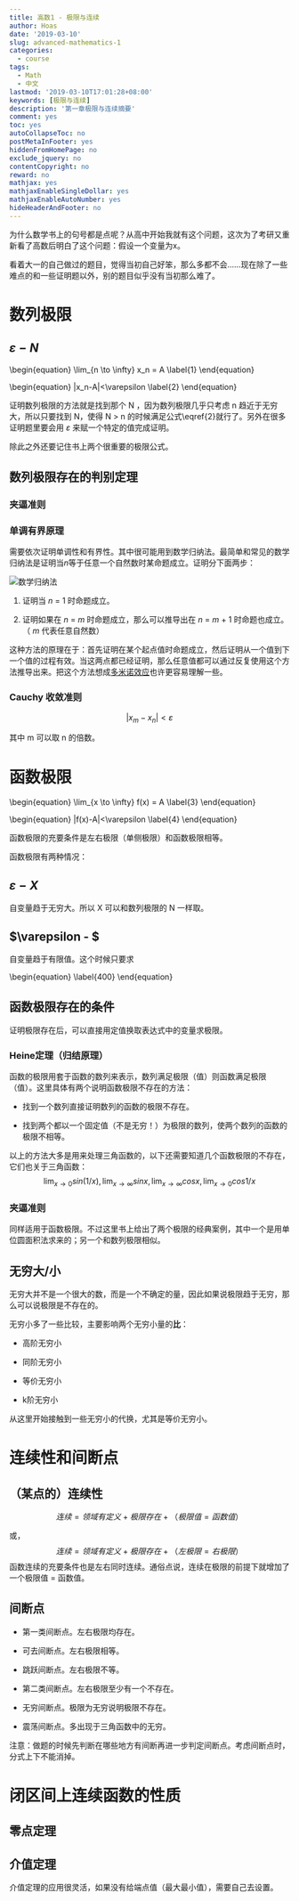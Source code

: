 ```yaml
---
title: 高数1 - 极限与连续
author: Hoas
date: '2019-03-10'
slug: advanced-mathematics-1
categories:
  - course
tags:
  - Math
  - 中文
lastmod: '2019-03-10T17:01:28+08:00'
keywords: [极限与连续]
description: '第一章极限与连续摘要'
comment: yes
toc: yes
autoCollapseToc: no
postMetaInFooter: yes
hiddenFromHomePage: no
exclude_jquery: no
contentCopyright: no
reward: no
mathjax: yes
mathjaxEnableSingleDollar: yes
mathjaxEnableAutoNumber: yes
hideHeaderAndFooter: no
---
```


为什么数学书上的句号都是点呢？从高中开始我就有这个问题，这次为了考研又重新看了高数后明白了这个问题：假设一个变量为x。

看着大一的自己做过的题目，觉得当初自己好笨，那么多都不会……现在除了一些难点的和一些证明题以外，别的题目似乎没有当初那么难了。

<!--more-->

# 数列极限

## $\varepsilon - N$

\begin{equation}
\lim_{n \to \infty} x_n = A
\label{1}
\end{equation}

\begin{equation}
|x_n-A|<\varepsilon
\label{2}
\end{equation}

证明数列极限的方法就是找到那个 N ，因为数列极限几乎只考虑 n 趋近于无穷大，所以只要找到 N，使得 N > n 的时候满足公式\eqref{2}就行了。另外在很多证明题里要会用 $\varepsilon$ 来赋一个特定的值完成证明。

除此之外还要记住书上两个很重要的极限公式。

## 数列极限存在的判别定理

### 夹逼准则

### 单调有界原理

需要依次证明单调性和有界性。其中很可能用到数学归纳法。最简单和常见的数学归纳法是证明当*n*等于任意一个自然数时某命题成立。证明分下面两步：

![数学归纳法](https://upload.wikimedia.org/wikipedia/commons/thumb/9/92/Dominoeffect.png/200px-Dominoeffect.png)

1. 证明当 *n* = 1 时命题成立。



1. 证明如果在 *n* = *m* 时命题成立，那么可以推导出在 *n* = *m* + 1 时命题也成立。（ *m* 代表任意自然数）

这种方法的原理在于：首先证明在某个起点值时命题成立，然后证明从一个值到下一个值的过程有效。当这两点都已经证明，那么任意值都可以通过反复使用这个方法推导出来。把这个方法想成[多米诺效应](https://zh.wikipedia.org/wiki/%E5%A4%9A%E7%B1%B3%E8%AF%BA%E6%95%88%E5%BA%94)也许更容易理解一些。

### Cauchy 收敛准则

$$
|x_m-x_n|<\varepsilon
$$

其中 m 可以取 n 的倍数。

# 函数极限

\begin{equation}
\lim_{x \to \infty} f(x) = A
\label{3}
\end{equation}

\begin{equation}
|f(x)-A|<\varepsilon
\label{4}
\end{equation}

函数极限的充要条件是左右极限（单侧极限）和函数极限相等。

函数极限有两种情况：

## $\varepsilon - X$

自变量趋于无穷大。所以 X 可以和数列极限的 N 一样取。

## $\varepsilon - $

自变量趋于有限值。这个时候只要求

\begin{equation}
\label{400}
\end{equation}

## 函数极限存在的条件

证明极限存在后，可以直接用定值换取表达式中的变量求极限。

### Heine定理（归结原理）

函数的极限用套于函数的数列来表示，数列满足极限（值）则函数满足极限（值）。这里具体有两个说明函数极限不存在的方法：

- 找到一个数列直接证明数列的函数的极限不存在。

- 找到两个都以一个固定值（不是无穷！）为极限的数列，使两个数列的函数的极限不相等。

以上的方法大多是用来处理三角函数的，以下还需要知道几个函数极限的不存在，它们也关于三角函数：
$$
\lim_{x \to 0} sin(1/x), \lim_{x \to \infty}sinx,\lim_{x \to \infty} cosx,\lim_{x \to 0}cos1/x
$$

### 夹逼准则

同样适用于函数极限。不过这里书上给出了两个极限的经典案例，其中一个是用单位圆面积法求来的；另一个和数列极限相似。

## 无穷大/小

无穷大并不是一个很大的数，而是一个不确定的量，因此如果说极限趋于无穷，那么可以说极限是不存在的。

无穷小多了一些比较，主要影响两个无穷小量的**比**：

- 高阶无穷小

- 同阶无穷小

- 等价无穷小

- k阶无穷小

从这里开始接触到一些无穷小的代换，尤其是等价无穷小。

# 连续性和间断点

## （某点的）连续性

$$
连续 = 领域有定义+极限存在+（极限值 = 函数值）
$$

或，
$$
连续 = 领域有定义+极限存在+（左极限 = 右极限）
$$
函数连续的充要条件也是左右同时连续。通俗点说，连续在极限的前提下就增加了一个极限值 = 函数值。

## 间断点

- 第一类间断点。左右极限均存在。

 - 可去间断点。左右极限相等。

 - 跳跃间断点。左右极限不等。

- 第二类间断点。左右极限至少有一个不存在。

 - 无穷间断点。极限为无穷说明极限不存在。
 
 - 震荡间断点。多出现于三角函数中的无穷。

注意：做题的时候先判断在哪些地方有间断再进一步判定间断点。考虑间断点时，分式上下不能消掉。

# 闭区间上连续函数的性质

## 零点定理

## 介值定理

介值定理的应用很灵活，如果没有给端点值（最大最小值），需要自己去设置。